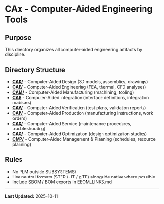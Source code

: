 # CAx - Computer-Aided Engineering Tools

## Purpose

This directory organizes all computer-aided engineering artifacts by discipline.

## Directory Structure

- [**CAD/**](./CAD/) - Computer-Aided Design (3D models, assemblies, drawings)
- [**CAE/**](./CAE/) - Computer-Aided Engineering (FEA, thermal, CFD analyses)
- [**CAM/**](./CAM/) - Computer-Aided Manufacturing (machining, tooling)
- [**CAI/**](./CAI/) - Computer-Aided Integration (interface definitions, integration matrices)
- [**CAV/**](./CAV/) - Computer-Aided Verification (test plans, validation reports)
- [**CAP/**](./CAP/) - Computer-Aided Production (manufacturing instructions, work orders)
- [**CAS/**](./CAS/) - Computer-Aided Service (maintenance procedures, troubleshooting)
- [**CAO/**](./CAO/) - Computer-Aided Optimization (design optimization studies)
- [**CMP/**](./CMP/) - Computer-Aided Management & Planning (schedules, resource planning)

## Rules

- No PLM outside SUBSYSTEMS/
- Use neutral formats (STEP / JT / glTF) alongside native where possible.
- Include SBOM / BOM exports in EBOM_LINKS.md

---

**Last Updated:** 2025-10-11
